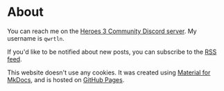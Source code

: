 # About

You can reach me on the [Heroes 3 Community Discord server](https://discord.gg/nMbawQkj9R). My username is `qwrtln`.

If you'd like to be notified about new posts, you can subscribe to the [RSS feed](https://paint-h3.qwrtln.nl/feed_rss_created.xml).

This website doesn't use any cookies. It was created using [Material for MkDocs](https://squidfunk.github.io/mkdocs-material/), and is hosted on [GitHub Pages](https://pages.github.com/).
